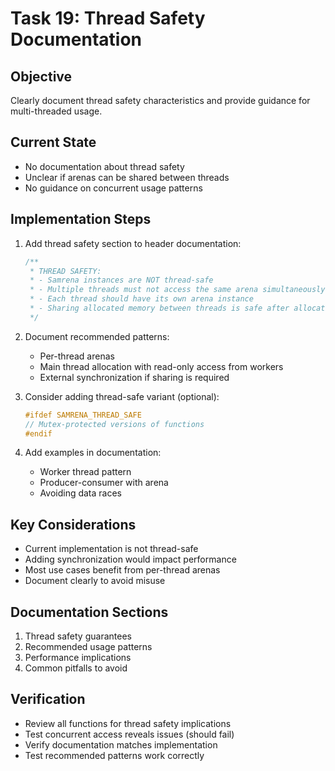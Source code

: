 # Task 19: Thread Safety Documentation

## Objective
Clearly document thread safety characteristics and provide guidance for multi-threaded usage.

## Current State
- No documentation about thread safety
- Unclear if arenas can be shared between threads
- No guidance on concurrent usage patterns

## Implementation Steps
1. Add thread safety section to header documentation:
   ```c
   /**
    * THREAD SAFETY:
    * - Samrena instances are NOT thread-safe
    * - Multiple threads must not access the same arena simultaneously
    * - Each thread should have its own arena instance
    * - Sharing allocated memory between threads is safe after allocation
    */
   ```

2. Document recommended patterns:
   - Per-thread arenas
   - Main thread allocation with read-only access from workers
   - External synchronization if sharing is required

3. Consider adding thread-safe variant (optional):
   ```c
   #ifdef SAMRENA_THREAD_SAFE
   // Mutex-protected versions of functions
   #endif
   ```

4. Add examples in documentation:
   - Worker thread pattern
   - Producer-consumer with arena
   - Avoiding data races

## Key Considerations
- Current implementation is not thread-safe
- Adding synchronization would impact performance
- Most use cases benefit from per-thread arenas
- Document clearly to avoid misuse

## Documentation Sections
1. Thread safety guarantees
2. Recommended usage patterns
3. Performance implications
4. Common pitfalls to avoid

## Verification
- Review all functions for thread safety implications
- Test concurrent access reveals issues (should fail)
- Verify documentation matches implementation
- Test recommended patterns work correctly
